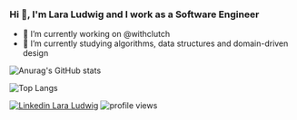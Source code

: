 ### Hi 👋, I'm Lara Ludwig and I work as a Software Engineer

- 🔭 I’m currently working on @withclutch
- 🌱 I’m currently studying algorithms, data structures and domain-driven design

![Anurag's GitHub stats](https://github-readme-stats.vercel.app/api?username=laraludwig18&count_private=true&show_icons=true&theme=dracula)

![Top Langs](https://github-readme-stats.vercel.app/api/top-langs/?username=laraludwig18&layout=compact&theme=dracula)

[![Linkedin Lara Ludwig](https://img.shields.io/badge/-Lara%20Ludwig%20-blue?style=flat-square&logo=Linkedin&logoColor=white&link=https://www.linkedin.com/in/lara-ludwig/)](https://www.linkedin.com/in/lara-ludwig/)
![profile views](https://komarev.com/ghpvc/?username=laraludwig18)
